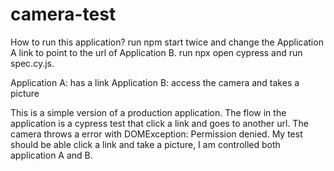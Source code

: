 # camera-test


How to run this application? 
run npm start twice and change the Application A link to point to the url of Application B.
run npx open cypress and run spec.cy.js.

Application A: has a link
Application B: access the camera and takes a picture

This is a simple version of a production application. The flow in the application is a cypress test that click a link and goes to another url. The camera throws a error with DOMException: Permission denied. My test should be able click a link and take a picture, I am controlled both application A and B.